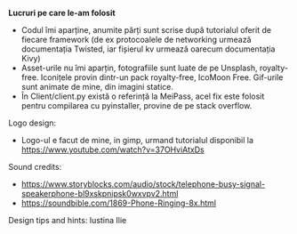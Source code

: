 **Lucruri pe care le-am folosit**

* Codul îmi aparține, anumite părți sunt scrise după tutorialul oferit de fiecare framework (de ex protocoalele de 
  networking urmează documentația Twisted, iar fișierul kv urmează oarecum documentația Kivy)
* Asset-urile nu îmi aparțin, fotografiile sunt luate de pe Unsplash, royalty-free. Iconițele provin dintr-un pack 
  royalty-free, IcoMoon Free. Gif-urile sunt animate de mine, din imagini statice.
* În Client/client.py există o referință la MeiPass, acel fix este folosit pentru compilarea cu pyinstaller, provine
  de pe stack overflow.

Logo design:
* Logo-ul e facut de mine, in gimp, urmand tutorialul disponibil la https://www.youtube.com/watch?v=37OHviAtxDs
  
Sound credits:
* https://www.storyblocks.com/audio/stock/telephone-busy-signal-speakerphone-bl9xskpnipsk0wxvpv2.html
* https://soundbible.com/1869-Phone-Ringing-8x.html

Design tips and hints: 	Iustina Ilie
